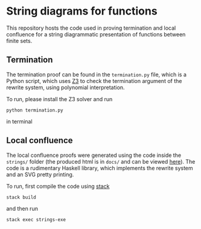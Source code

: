 # String diagrams for functions

This repository hosts the code used in proving termination and local confluence for a string diagrammatic presentation of functions between finite sets.


## Termination
The termination proof can be found in the `termination.py` file, which is a Python script, which uses [Z3](https://github.com/Z3Prover/z3) to check the termination argument of the rewrite system, using polynomial interpretation.

To run, please install the Z3 solver and run 
```
python termination.py
```
in terminal

## Local confluence

The local confluence proofs were generated using the code inside the `strings/` folder (the produced html is in `docs/` and can be viewed [here](https://goodlyrottenapple.github.io/string-diagrams-functions/confluence.html)). The code is a rudimentary Haskell library, which implements the rewrite system and an SVG pretty printing. 

To run, first compile the code using [stack](https://docs.haskellstack.org/en/stable/README/)
```
stack build
```
and then run
```
stack exec strings-exe
```

